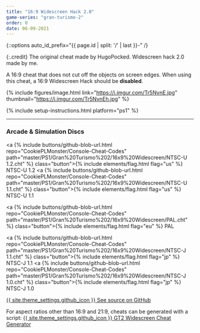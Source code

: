```yaml
---
title: "16:9 Widescreen Hack 2.0"
game-series: "gran-turismo-2"
order: 0
date: 06-09-2021
---
```


{::options auto_id_prefix="{{ page.id | split: '/' | last }}-" /}

{:.credit}
The original cheat made by HugoPocked. Widescreen hack 2.0 made by me.

A 16:9 cheat that does not cut off the objects on screen edges.
When using this cheat, a 16:9 Widescreen Hack should be **disabled**.

{% include figures/image.html link="https://i.imgur.com/Tr5NvnE.jpg" thumbnail="https://i.imgur.com/Tr5NvnEh.jpg" %}

{% include setup-instructions.html platform="ps1" %}

***

### Arcade & Simulation Discs
<a {% include buttons/github-blob-url.html repo="CookiePLMonster/Console-Cheat-Codes" path="master/PS1/Gran%20Turismo%202/16x9%20Widescreen/NTSC-U 1.2.cht" %} class="button">{% include elements/flag.html flag="us" %} NTSC-U 1.2</a>
<a {% include buttons/github-blob-url.html repo="CookiePLMonster/Console-Cheat-Codes" path="master/PS1/Gran%20Turismo%202/16x9%20Widescreen/NTSC-U 1.1.cht" %} class="button">{% include elements/flag.html flag="us" %} NTSC-U 1.1</a>

<a {% include buttons/github-blob-url.html repo="CookiePLMonster/Console-Cheat-Codes" path="master/PS1/Gran%20Turismo%202/16x9%20Widescreen/PAL.cht" %} class="button">{% include elements/flag.html flag="eu" %} PAL</a>

<a {% include buttons/github-blob-url.html repo="CookiePLMonster/Console-Cheat-Codes" path="master/PS1/Gran%20Turismo%202/16x9%20Widescreen/NTSC-J 1.1.cht" %} class="button">{% include elements/flag.html flag="jp" %} NTSC-J 1.1</a>
<a {% include buttons/github-blob-url.html repo="CookiePLMonster/Console-Cheat-Codes" path="master/PS1/Gran%20Turismo%202/16x9%20Widescreen/NTSC-J 1.0.cht" %} class="button">{% include elements/flag.html flag="jp" %} NTSC-J 1.0</a>

<a href="https://github.com/CookiePLMonster/Console-Cheat-Codes/blob/master/PS1/Gran%20Turismo%202/16x9%20Widescreen" class="button github" target="_blank">{{ site.theme_settings.github_icon }} See source on GitHub</a>

For aspect ratios other than 16:9 and 21:9, cheats can be generated with a script:
<a href="https://github.com/CookiePLMonster/Console-Cheat-Codes/blob/master/PS1/Tools/gt2-widescreen-gen.py" class="button github" target="_blank">{{ site.theme_settings.github_icon }} GT2 Widescreen Cheat Generator</a>
